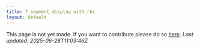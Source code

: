 ```yaml
---
title: 7_segment_display_with_rbi
layout: default
---
```


This page is not yet made. If you want to contribute please do so [here](https://github.com/CrazyH2/Bigstone/blob/wiki/components/7_segment_display_with_rbi.md).
_Last updated: 2025-06-28T11:03:46Z_
